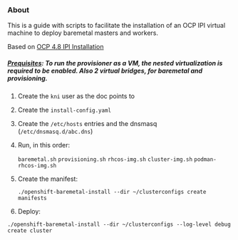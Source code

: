 ### About

This is a guide with scripts to facilitate the installation of an OCP IPI virtual machine to deploy baremetal masters and workers. 

Based on [OCP 4.8 IPI Installation](https://docs.openshift.com/container-platform/4.8/installing/installing_bare_metal_ipi/ipi-install-installation-workflow.html)

##### [Prequisites](https://github.com/drykxs/kni/blob/main/Prereqs.md): To run the provisioner as a VM, the nested virtualization is required to be enabled. Also 2 virtual bridges, for baremetal and provisioning.

1. Create the `kni` user as the doc points to
2. Create the `install-config.yaml`
3. Create the `/etc/hosts` entries and the dnsmasq (`/etc/dnsmasq.d/abc.dns`)
4. Run, in this order:

   `baremetal.sh` 
   `provisioning.sh`
   `rhcos-img.sh`
   `cluster-img.sh`
   `podman-rhcos-img.sh`
   
   
5. Create the manifest:

    `./openshift-baremetal-install --dir ~/clusterconfigs create manifests`
    
6. Deploy:

  `./openshift-baremetal-install --dir ~/clusterconfigs --log-level debug create cluster` 
